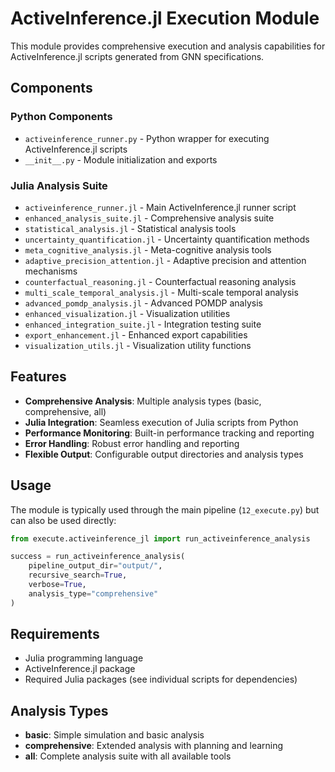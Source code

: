 # ActiveInference.jl Execution Module

This module provides comprehensive execution and analysis capabilities for ActiveInference.jl scripts generated from GNN specifications.

## Components

### Python Components
- `activeinference_runner.py` - Python wrapper for executing ActiveInference.jl scripts
- `__init__.py` - Module initialization and exports

### Julia Analysis Suite
- `activeinference_runner.jl` - Main ActiveInference.jl runner script
- `enhanced_analysis_suite.jl` - Comprehensive analysis suite
- `statistical_analysis.jl` - Statistical analysis tools
- `uncertainty_quantification.jl` - Uncertainty quantification methods
- `meta_cognitive_analysis.jl` - Meta-cognitive analysis tools
- `adaptive_precision_attention.jl` - Adaptive precision and attention mechanisms
- `counterfactual_reasoning.jl` - Counterfactual reasoning analysis
- `multi_scale_temporal_analysis.jl` - Multi-scale temporal analysis
- `advanced_pomdp_analysis.jl` - Advanced POMDP analysis
- `enhanced_visualization.jl` - Visualization utilities
- `enhanced_integration_suite.jl` - Integration testing suite
- `export_enhancement.jl` - Enhanced export capabilities
- `visualization_utils.jl` - Visualization utility functions

## Features

- **Comprehensive Analysis**: Multiple analysis types (basic, comprehensive, all)
- **Julia Integration**: Seamless execution of Julia scripts from Python
- **Performance Monitoring**: Built-in performance tracking and reporting
- **Error Handling**: Robust error handling and reporting
- **Flexible Output**: Configurable output directories and analysis types

## Usage

The module is typically used through the main pipeline (`12_execute.py`) but can also be used directly:

```python
from execute.activeinference_jl import run_activeinference_analysis

success = run_activeinference_analysis(
    pipeline_output_dir="output/",
    recursive_search=True,
    verbose=True,
    analysis_type="comprehensive"
)
```

## Requirements

- Julia programming language
- ActiveInference.jl package
- Required Julia packages (see individual scripts for dependencies)

## Analysis Types

- **basic**: Simple simulation and basic analysis
- **comprehensive**: Extended analysis with planning and learning
- **all**: Complete analysis suite with all available tools 